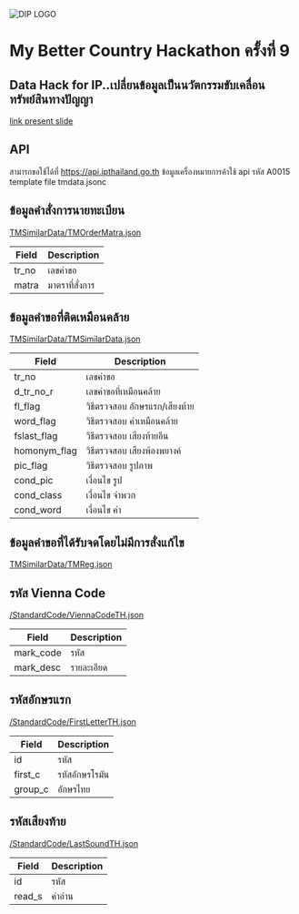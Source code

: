 ![DIP LOGO](https://www.ipthailand.go.th/images/001/DIP-Logo.png)
# My Better Country Hackathon ครั้งที่ 9
## Data Hack for IP..เปลี่ยนข้อมูลเป็นนวัตกรรมขับเคลื่อนทรัพย์สินทางปัญญา
[link present slide](https://docs.google.com/presentation/d/1cgiY1A42jkdYhpMrvsSKm9BOXET3sG6zMF62ppCPhAk/edit?usp=sharing)

## API 
สามารถขอใช้ได้ที่ https://api.ipthailand.go.th
ข้อมูลเครื่องหมายการค้าใช้ api รหัส A0015
template file tmdata.jsonc

## ข้อมูลคำสั่งการนายทะเบียน
[TMSimilarData/TMOrderMatra.json](https://github.com/DIP-TH/Hackathon2021/blob/main/TMSimilarData/TMOrderMatra.json)

| Field | Description |
| --- | --- |
| tr_no | เลขคำขอ |
| matra | มาตราที่สั่งการ |

## ข้อมูลคำขอที่ติดเหมือนคล้าย
[TMSimilarData/TMSimilarData.json](https://github.com/DIP-TH/Hackathon2021/blob/main/TMSimilarData/TMSimilarData.json)

| Field | Description |
| --- | --- |
| tr_no | เลขคำขอ |
| d_tr_no_r | เลขคำขอที่เหมือนคล้าย |
|fl_flag| วิธีตรวจสอบ อักษรแรก/เสียงท้าย |
|word_flag| วิธีตรวจสอบ คำเหมือนคล้าย |
|fslast_flag| วิธีตรวจสอบ เสียงท้ายอีน |
|homonym_flag| วิธีตรวจสอบ เสียงพ้องพยางค์ |
|pic_flag| วิธีตรวจสอบ รูปภาพ |
|cond_pic| เงื่อนไข รูป |
|cond_class| เงื่อนไข จำพวก |
|cond_word| เงื่อนไข คำ |

## ข้อมูลคำขอที่ได้รับจดโดยไม่มีการสั่งแก้ไข
[TMSimilarData/TMReg.json](https://github.com/DIP-TH/Hackathon2021/blob/main/TMSimilarData/TMReg.json)

## รหัส Vienna Code
[/StandardCode/ViennaCodeTH.json](https://github.com/DIP-TH/Hackathon2021/blob/main/StandardCode/ViennaCodeTH.json)

| Field | Description |
| --- | --- |
| mark_code | รหัส |
| mark_desc | รายละเอียด |

## รหัสอักษรแรก
[/StandardCode/FirstLetterTH.json](https://github.com/DIP-TH/Hackathon2021/blob/main/StandardCode/FirstLetterTH.json)

| Field | Description |
| --- | --- |
| id | รหัส |
| first_c | รหัสอักษรโรมัน |
| group_c | อักษรไทย |

## รหัสเสียงท้าย
[/StandardCode/LastSoundTH.json](https://github.com/DIP-TH/Hackathon2021/blob/main/StandardCode/LastSoundTH.json)

| Field | Description |
| --- | --- |
| id | รหัส |
| read_s | คำอ่าน |
